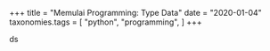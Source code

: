 +++
title = "Memulai Programming: Type Data"
date = "2020-01-04"
taxonomies.tags = [
    "python",
    "programming",
]
+++

ds
